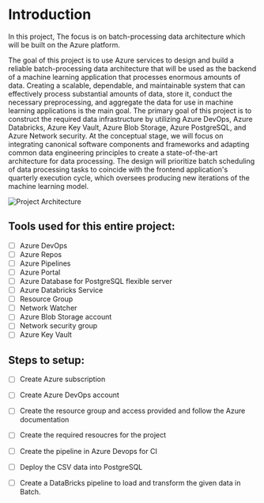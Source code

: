  # Introduction


In this project, The focus is on batch-processing data architecture which will be built on the Azure platform. 

The goal of this project is to use Azure services to design and build a reliable batch-processing data architecture that will be used as the backend of a machine learning application that processes enormous amounts of data.
Creating a scalable, dependable, and maintainable system that can effectively process substantial amounts of data, store it, conduct the necessary preprocessing, and aggregate the data for use in machine learning applications is the main goal.
The primary goal of this project is to construct the required data infrastructure by utilizing Azure DevOps, Azure Databricks, Azure Key Vault, Azure Blob Storage, Azure PostgreSQL, and Azure Network security.
At the conceptual stage, we will focus on integrating canonical software components and frameworks and adapting common data engineering principles to create a state-of-the-art architecture for data processing.
The design will prioritize batch scheduling of data processing tasks to coincide with the frontend application's quarterly execution cycle, which oversees producing new iterations of the machine learning model.


![Project Architecture](https://github.com/DadaNanjesha/batch-processing/blob/main/Project%20structure.png)


## Tools used for this entire project:

- [ ] Azure DevOps
- [ ] Azure Repos
- [ ] Azure Pipelines
- [ ] Azure Portal
- [ ] Azure Database for PostgreSQL flexible server
- [ ] Azure Databricks Service
- [ ] Resource Group
- [ ] Network Watcher
- [ ] Azure Blob Storage account
- [ ] Network security group
- [ ] Azure Key Vault

## Steps to setup:

- [ ] Create Azure subscription
- [ ] Create Azure DevOps account
- [ ] Create the resource group and access provided and follow the Azure documentation
- [ ] Create the required resoucres for the project
- [ ] Create the pipeline in Azure Devops for CI
- [ ] Deploy the CSV data into PostgreSQL
- [ ] Create a DataBricks pipeline to load and transform the given data in Batch.

